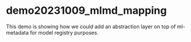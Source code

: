 # demo20231009_mlmd_mapping

This demo is showing how we could add an abstraction layer on top of ml-metadata for model registry purposes.